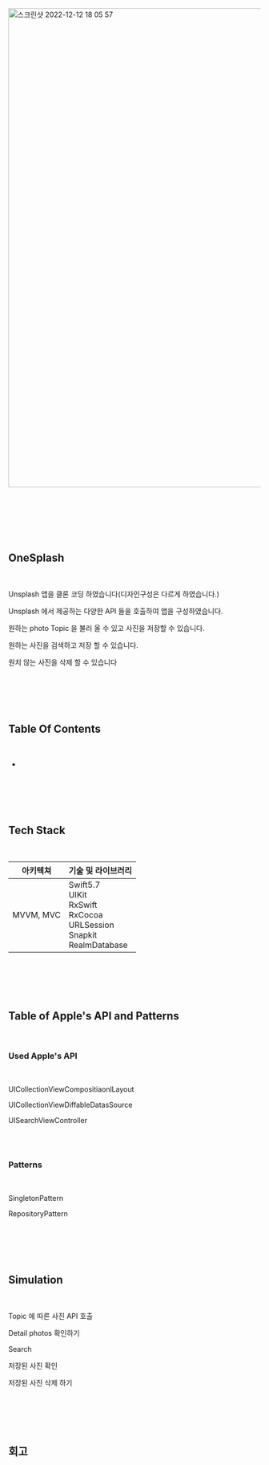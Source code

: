 <img width="955" alt="스크린샷 2022-12-12 18 05 57" src="https://user-images.githubusercontent.com/106936018/207005184-20f3764b-6540-4803-a935-569a2b8a358a.png">

<br/><br/><br/><br/><br/>







## OneSplash

<br/>

Unsplash 앱을 클론 코딩 하였습니다(디자인구성은 다르게 하였습니다.)

Unsplash 에서 제공하는 다양한 API 들을 호출하여 앱을 구성하였습니다.

원하는 photo Topic 을 불러 올 수 있고 사진을 저장할 수 있습니다.

원하는 사진을 검색하고 저장 할 수 있습니다.

원치 않는 사진을 삭제 할 수 있습니다



<br/><br/><br/><br/>

## Table Of Contents

<br/>

* 


<br/><br/><br/><br/>

## Tech Stack 

<br/>



| 아키텍쳐  | 기술 및 라이브러리                                           |
| --------- | ------------------------------------------------------------ |
| MVVM, MVC | Swift5.7<br />UIKit<br />RxSwift<br />RxCocoa<br />URLSession<br />Snapkit<br />RealmDatabase |





<br/><br/><br/><br/>



## Table of Apple's API and  Patterns

<br/>

### Used Apple's API

<br/>

UICollectionViewCompositiaonlLayout

UICollectionViewDiffableDatasSource

UISearchViewController

<br/><br/>

### Patterns

<br/>

SingletonPattern

RepositoryPattern







<br/><br/><br/><br/>

## Simulation

<br/>



Topic 에 따른 사진 API 호출







Detail photos 확인하기





Search







저장된 사진 확인







저장된 사진 삭제 하기 





<br/><br/><br/><br/>



## 회고

<br/>



















